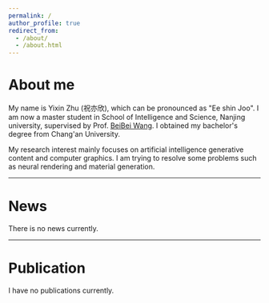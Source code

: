 ```yaml
---
permalink: /
author_profile: true
redirect_from:
  - /about/
  - /about.html
---
```


# About me <a id="about-me"></a>
My name is Yixin Zhu (祝亦欣), which can be pronounced as "Ee shin Joo". I am now a master student in School of Intelligence and Science, Nanjing university, supervised by Prof. [BeiBei Wang](https://wangningbei.github.io/). I obtained my bachelor's degree from Chang'an University.

My research interest mainly focuses on artificial intelligence generative content and computer graphics. I am trying to resolve some problems such as neural rendering and material generation.

---

# News <a id="news"></a>
There is no news currently.

---

# Publication <a id="publications"></a>
I have no publications currently.
